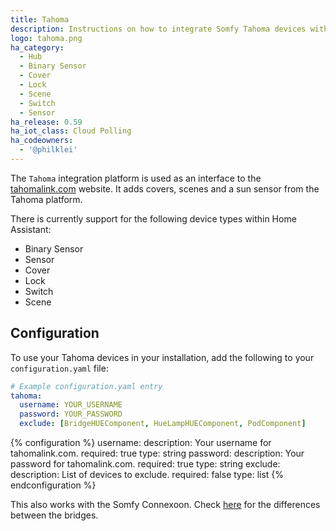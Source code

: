 ```yaml
---
title: Tahoma
description: Instructions on how to integrate Somfy Tahoma devices with Home Assistant.
logo: tahoma.png
ha_category:
  - Hub
  - Binary Sensor
  - Cover
  - Lock
  - Scene
  - Switch
  - Sensor
ha_release: 0.59
ha_iot_class: Cloud Polling
ha_codeowners:
  - '@philklei'
---
```


The `Tahoma` integration platform is used as an interface to the [tahomalink.com](https://www.tahomalink.com) website. It adds covers, scenes and a sun sensor from the Tahoma platform.

There is currently support for the following device types within Home Assistant:

- Binary Sensor
- Sensor
- Cover
- Lock
- Switch
- Scene

## Configuration

To use your Tahoma devices in your installation, add the following to your `configuration.yaml` file:

```yaml
# Example configuration.yaml entry
tahoma:
  username: YOUR_USERNAME
  password: YOUR_PASSWORD
  exclude: [BridgeHUEComponent, HueLampHUEComponent, PodComponent]
```

{% configuration %}
username:
  description: Your username for tahomalink.com.
  required: true
  type: string
password:
  description: Your password for tahomalink.com.
  required: true
  type: string
exclude:
  description: List of devices to exclude.
  required: false
  type: list
{% endconfiguration %}

This also works with the Somfy Connexoon. Check [here](https://somfyhouse.freshdesk.com/nl/support/solutions/articles/14000058145-wat-is-het-verschil-tussen-de-tahoma-en-de-connexoon-) for the differences between the bridges.

